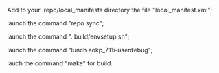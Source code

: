   Add to your .repo/local_manifests directory the file "local_manifest.xml";

  launch the command "repo sync";
  
  launch the command ". build/envsetup.sh";
  
  launch the command "lunch aokp_711i-userdebug";
  
  lauch the command "make" for build.
